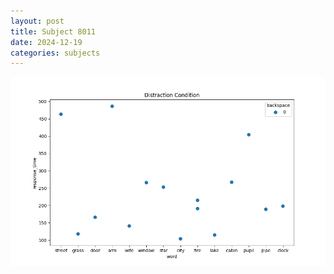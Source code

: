 ```yaml
---
layout: post
title: Subject 8011
date: 2024-12-19
categories: subjects
---
```


![](data/8011/run-8/8011_rt_acc_fuzzy_delay.png)
